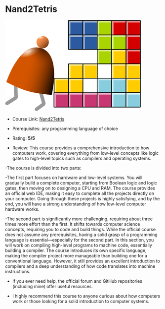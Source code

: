 # Nand2Tetris

![Nand2Tetris image](../images/Nand2Tetris.Default)
- Course Link: [Nand2Tetris](https://www.coursera.org/learn/build-a-computer)

- Prerequisites: any programming language of choice

- Rating: **5/5**

- Review: This course provides a comprehensive introduction to how computers work, covering everything from low-level concepts like logic gates to high-level topics such as compilers and operating systems.

-The course is divided into two parts:

-The first part focuses on hardware and low-level systems. You will gradually build a complete computer, starting from Boolean logic and logic gates, then moving on to designing a CPU and RAM. The course provides an official web IDE, making it easy to complete all the projects directly on your computer. Going through these projects is highly satisfying, and by the end, you will have a strong understanding of how low-level computer hardware works.

-The second part is significantly more challenging, requiring about three times more effort than the first. It shifts towards computer science concepts, requiring you to code and build things. While the official course does not assume any prerequisites, having a solid grasp of a programming language is essential—especially for the second part. In this section, you will work on compiling high-level programs to machine code, essentially building a compiler. The course introduces its own specific language, making the compiler project more manageable than building one for a conventional language. However, it still provides an excellent introduction to compilers and a deep understanding of how code translates into machine instructions.

- If you ever need help, the official forum and GitHub repositories (including mine) offer useful resources.

- I highly recommend this course to anyone curious about how computers work or those looking for a solid introduction to computer systems.

